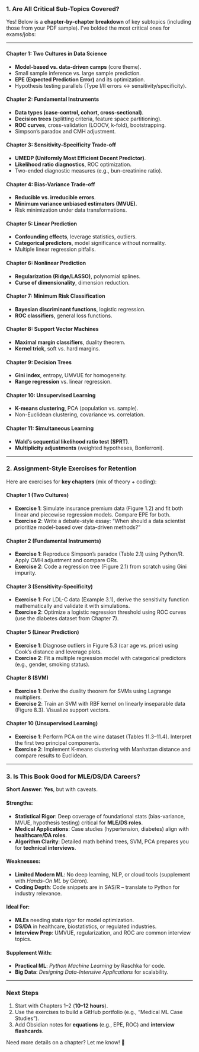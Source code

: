 ### **1. Are All Critical Sub-Topics Covered?**  
Yes! Below is a **chapter-by-chapter breakdown** of key subtopics (including those from your PDF sample). I’ve bolded the most critical ones for exams/jobs:  

---

#### **Chapter 1: Two Cultures in Data Science**  
- **Model-based vs. data-driven camps** (core theme).  
- Small sample inference vs. large sample prediction.  
- **EPE (Expected Prediction Error)** and its optimization.  
- Hypothesis testing parallels (Type I/II errors ↔ sensitivity/specificity).  

#### **Chapter 2: Fundamental Instruments**  
- **Data types (case-control, cohort, cross-sectional)**.  
- **Decision trees** (splitting criteria, feature space partitioning).  
- **ROC curves**, cross-validation (LOOCV, k-fold), bootstrapping.  
- Simpson’s paradox and CMH adjustment.  

#### **Chapter 3: Sensitivity-Specificity Trade-off**  
- **UMEDP (Uniformly Most Efficient Decent Predictor)**.  
- **Likelihood ratio diagnostics**, ROC optimization.  
- Two-ended diagnostic measures (e.g., bun-creatinine ratio).  

#### **Chapter 4: Bias-Variance Trade-off**  
- **Reducible vs. irreducible errors**.  
- **Minimum variance unbiased estimators (MVUE)**.  
- Risk minimization under data transformations.  

#### **Chapter 5: Linear Prediction**  
- **Confounding effects**, leverage statistics, outliers.  
- **Categorical predictors**, model significance without normality.  
- Multiple linear regression pitfalls.  

#### **Chapter 6: Nonlinear Prediction**  
- **Regularization (Ridge/LASSO)**, polynomial splines.  
- **Curse of dimensionality**, dimension reduction.  

#### **Chapter 7: Minimum Risk Classification**  
- **Bayesian discriminant functions**, logistic regression.  
- **ROC classifiers**, general loss functions.  

#### **Chapter 8: Support Vector Machines**  
- **Maximal margin classifiers**, duality theorem.  
- **Kernel trick**, soft vs. hard margins.  

#### **Chapter 9: Decision Trees**  
- **Gini index**, entropy, UMVUE for homogeneity.  
- **Range regression** vs. linear regression.  

#### **Chapter 10: Unsupervised Learning**  
- **K-means clustering**, PCA (population vs. sample).  
- Non-Euclidean clustering, covariance vs. correlation.  

#### **Chapter 11: Simultaneous Learning**  
- **Wald’s sequential likelihood ratio test (SPRT)**.  
- **Multiplicity adjustments** (weighted hypotheses, Bonferroni).  

---

### **2. Assignment-Style Exercises for Retention**  
Here are exercises for **key chapters** (mix of theory + coding):  

#### **Chapter 1 (Two Cultures)**  
- **Exercise 1**: Simulate insurance premium data (Figure 1.2) and fit both linear and piecewise regression models. Compare EPE for both.  
- **Exercise 2**: Write a debate-style essay: “When should a data scientist prioritize model-based over data-driven methods?”  

#### **Chapter 2 (Fundamental Instruments)**  
- **Exercise 1**: Reproduce Simpson’s paradox (Table 2.1) using Python/R. Apply CMH adjustment and compare ORs.  
- **Exercise 2**: Code a regression tree (Figure 2.1) from scratch using Gini impurity.  

#### **Chapter 3 (Sensitivity-Specificity)**  
- **Exercise 1**: For LDL-C data (Example 3.1), derive the sensitivity function mathematically and validate it with simulations.  
- **Exercise 2**: Optimize a logistic regression threshold using ROC curves (use the diabetes dataset from Chapter 7).  

#### **Chapter 5 (Linear Prediction)**  
- **Exercise 1**: Diagnose outliers in Figure 5.3 (car age vs. price) using Cook’s distance and leverage plots.  
- **Exercise 2**: Fit a multiple regression model with categorical predictors (e.g., gender, smoking status).  

#### **Chapter 8 (SVM)**  
- **Exercise 1**: Derive the duality theorem for SVMs using Lagrange multipliers.  
- **Exercise 2**: Train an SVM with RBF kernel on linearly inseparable data (Figure 8.3). Visualize support vectors.  

#### **Chapter 10 (Unsupervised Learning)**  
- **Exercise 1**: Perform PCA on the wine dataset (Tables 11.3–11.4). Interpret the first two principal components.  
- **Exercise 2**: Implement K-means clustering with Manhattan distance and compare results to Euclidean.  

---

### **3. Is This Book Good for MLE/DS/DA Careers?**  
**Short Answer**: **Yes**, but with caveats.  

#### **Strengths**:  
- **Statistical Rigor**: Deep coverage of foundational stats (bias-variance, MVUE, hypothesis testing) critical for **MLE/DS roles**.  
- **Medical Applications**: Case studies (hypertension, diabetes) align with **healthcare/DA roles**.  
- **Algorithm Clarity**: Detailed math behind trees, SVM, PCA prepares you for **technical interviews**.  

#### **Weaknesses**:  
- **Limited Modern ML**: No deep learning, NLP, or cloud tools (supplement with *Hands-On ML* by Géron).  
- **Coding Depth**: Code snippets are in SAS/R – translate to Python for industry relevance.  

#### **Ideal For**:  
- **MLEs** needing stats rigor for model optimization.  
- **DS/DA** in healthcare, biostatistics, or regulated industries.  
- **Interview Prep**: UMVUE, regularization, and ROC are common interview topics.  

#### **Supplement With**:  
- **Practical ML**: *Python Machine Learning* by Raschka for code.  
- **Big Data**: *Designing Data-Intensive Applications* for scalability.  

---

### **Next Steps**  
1. Start with Chapters 1–2 (**10–12 hours**).  
2. Use the exercises to build a GitHub portfolio (e.g., “Medical ML Case Studies”).  
3. Add Obsidian notes for **equations** (e.g., EPE, ROC) and **interview flashcards**.  

Need more details on a chapter? Let me know! 🎯